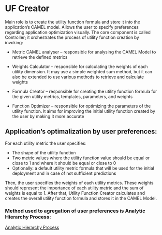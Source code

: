 # UF Creator
Main role is to create the utility function formula and store it into the application’s CAMEL model. Allows the user to  specify  preferences  regarding  application  optimization  visually. The core component is called Controller; it orchestrates the process of utility function creation by invoking:

- Metric CAMEL analyser – responsible for analysing the CAMEL Model to retrieve the defined metrics

- Weights  Calculator – responsible  for  calculating  the  weights  of  each  utility  dimension.  It  may  use  a  simple weighted sum method, but it can also be extended to use various methods to retrieve and calculate weights

- Formula Creator – responsible for creating the utility function formula for the given utility metrics, templates, parameters, and weights

- Function Optimizer – responsible for optimizing the parameters of the utility function. It aims for improving the initial utility function created by the user by making it more accurate


## Application’s optimalization by user preferences:
For each utility metric the user specifies:
- The shape of the utility function
- Two metric values where the utility function value should be equal or close to 1 and where it should be equal or close to 0
- Optionally: a default utility metric formula that will be used for the initial deployment and in case of not sufficient predictions

Then, the user specifies the weights of each utility metrics. These weights should represent the importance of each utility metric and the sum of weights is equal to 1. After that, Utility Function Creator calculates and creates the overall utility function formula and stores it in the CAMEL Model.

### Method used to agregation of user preferences is Analytic Hierarchy Process: 
[Analytic Hierarchy Process](https://pl.wikipedia.org/wiki/Analytic_Hierarchy_Process)
